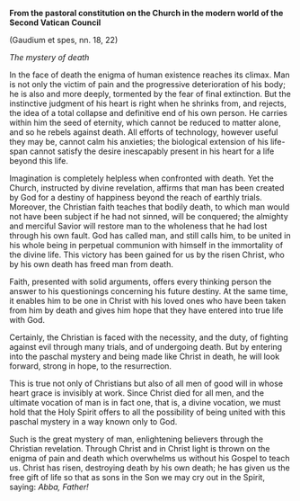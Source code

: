 

**From the pastoral constitution on the Church in the modern world of the Second Vatican Council**

(Gaudium et spes, nn. 18, 22)

_The mystery of death_

In the face of death the enigma of human existence reaches its climax. Man is not only the victim of pain and the progressive deterioration of his body; he is also and more deeply, tormented by the fear of final extinction. But the instinctive judgment of his heart is right when he shrinks from, and rejects, the idea of a total collapse and definitive end of his own person. He carries within him the seed of eternity, which cannot be reduced to matter alone, and so he rebels against death. All efforts of technology, however useful they may be, cannot calm his anxieties; the biological extension of his life-span cannot satisfy the desire inescapably present in his heart for a life beyond this life.

Imagination is completely helpless when confronted with death. Yet the Church, instructed by divine revelation, affirms that man has been created by God for a destiny of happiness beyond the reach of earthly trials. Moreover, the Christian faith teaches that bodily death, to which man would not have been subject if he had not sinned, will be conquered; the almighty and merciful Savior will restore man to the wholeness that he had lost through his own fault. God has called man, and still calls him, to be united in his whole being in perpetual communion with himself in the immortality of the divine life. This victory has been gained for us by the risen Christ, who by his own death has freed man from death.

Faith, presented with solid arguments, offers every thinking person the answer to his questionings concerning his future destiny. At the same time, it enables him to be one in Christ with his loved ones who have been taken from him by death and gives him hope that they have entered into true life with God.

Certainly, the Christian is faced with the necessity, and the duty, of fighting against evil through many trials, and of undergoing death. But by entering into the paschal mystery and being made like Christ in death, he will look forward, strong in hope, to the resurrection.

This is true not only of Christians but also of all men of good will in whose heart grace is invisibly at work. Since Christ died for all men, and the ultimate vocation of man is in fact one, that is, a divine vocation, we must hold that the Holy Spirit offers to all the possibility of being united with this paschal mystery in a way known only to God.

Such is the great mystery of man, enlightening believers through the Christian revelation. Through Christ and in Christ light is thrown on the enigma of pain and death which overwhelms us without his Gospel to teach us. Christ has risen, destroying death by his own death; he has given us the free gift of life so that as sons in the Son we may cry out in the Spirit, saying: _Abba, Father!_

